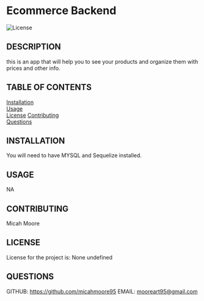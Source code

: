 # Ecommerce Backend

  
  ![License](https://img.shields.io/badge/license-undefined-brightgreen)
  ## DESCRIPTION
  this is an app that will help you to see your products and organize them with prices and other info.
  ## TABLE OF CONTENTS
  [Installation](#installation)  
  [Usage](#usage)  
  [License](#license) 
  [Contributing](#contributing)   
  [Questions](#questions)
  
  ## INSTALLATION
  You will need to have MYSQL and Sequelize installed.
  ## USAGE
  NA
  ## CONTRIBUTING
  Micah Moore
  ## LICENSE
  License for the project is: None
  undefined
  ## QUESTIONS
  GITHUB: https://github.com/micahmoore95
  EMAIL: mooreart95@gmail.com


